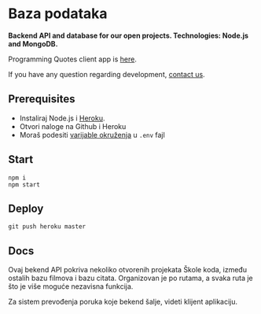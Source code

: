 # Baza podataka

**Backend API and database for our open projects. Technologies: Node.js and MongoDB.**

Programming Quotes client app is [here](https://github.com/skolakoda/programerski-citati).

If you have any question regarding development, [contact us](https://skolakoda.org/kontakt).

## Prerequisites

- Instaliraj Node.js i [Heroku](https://devcenter.heroku.com/articles/heroku-cli).
- Otvori naloge na Github i Heroku
- Moraš podesiti [varijable okruženja](https://devcenter.heroku.com/articles/heroku-local#set-up-your-local-environment-variables) u `.env` fajl

## Start

```
npm i
npm start
```

## Deploy

```
git push heroku master
```

## Docs

Ovaj bekend API pokriva nekoliko otvorenih projekata Škole koda, između ostalih bazu filmova i bazu citata. Organizovan je po rutama, a svaka ruta je što je više moguće nezavisna funkcija.

Za sistem prevođenja poruka koje bekend šalje, videti klijent aplikaciju.
